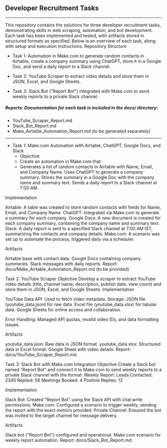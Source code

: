 ## Developer Recruitment Tasks
----
This repository contains the solutions for three developer recruitment tasks, demonstrating skills in web scraping, automation, and bot development. Each task has been implemented and tested, with artifacts stored in structured formats as specified. Below is an overview of each task, along with setup and execution instructions.
Repository Structure

- Task 1: Automation in Make.com to generate random contacts in Airtable, create a company summary using ChatGPT, store it in a Google Doc, and send a daily report to a Slack channel.

- Task 2: YouTube Scraper to extract video details and store them in JSON, Excel, and Google Sheets.

- Task 3: Slack Bot ("Report Bot") integrated with Make.com to send weekly reports to a private Slack channel.

##### Reports: Documentation for each task is included in the docs/ directory:

- YouTube_Scraper_Report.md
- Slack_Bot_Report.md
- Make_Airtable_Automation_Report.md (to be generated separately)
-----

- Task 1: Make.com Automation with Airtable, ChatGPT, Google Docs, and Slack
  - Objective
  - Create an automation in Make.com that:
   - Generates a list of random contacts in Airtable with Name, Email, and Company Name.
Uses ChatGPT to generate a company summary.
Stores the summary in a Google Doc with the company name and summary text.
Sends a daily report to a Slack channel at 7:00 AM.

Implementation

Airtable: A table was created to store random contacts with fields for Name, Email, and Company Name.
ChatGPT: Integrated via Make.com to generate a summary for each company.
Google Docs: A new document is created for each company summary, containing the company name and summary text.
Slack: A daily report is sent to a specified Slack channel at 7:00 AM IST, summarizing the contacts and company details.
Make.com: A scenario was set up to automate the process, triggered daily via a scheduler.

Artifacts

Airtable base with contact data.
Google Docs containing company summaries.
Slack messages with daily reports.
Report: docs/Make_Airtable_Automation_Report.md (to be provided).

Task 2: YouTube Scraper
Objective
Develop a scraper to extract YouTube video details (title, channel name, description, publish date, view count) and store them in JSON, Excel, and Google Sheets.
Implementation

YouTube Data API: Used to fetch video metadata.
Storage:
JSON file (youtube_data.json) for raw data.
Excel file (youtube_data.xlsx) for tabular data.
Google Sheets for online access and collaboration.


Error Handling: Managed API quotas, invalid video IDs, and data formatting issues.

Artifacts

youtube_data.json: Raw data in JSON format.
youtube_data.xlsx: Structured data in Excel format.
Google Sheet with video details.
Report: docs/YouTube_Scraper_Report.md.

Task 3: Slack Bot with Make.com Integration
Objective
Create a Slack bot named "Report Bot" and connect it to Make.com to send weekly reports to a private Slack channel with the format:
Weekly Report:
Leads Contacted: 2345
Replied: 56
Meetings Booked: 4
Positive Replies: 12

Implementation

Slack Bot: Created "Report Bot" using the Slack API with chat:write permissions.
Make.com: Configured a scenario to trigger weekly, sending the report with the exact metrics provided.
Private Channel: Ensured the bot was invited to the target channel for message delivery.

Artifacts

Slack bot ("Report Bot") configured and operational.
Make.com scenario for weekly report automation.
Report: docs/Slack_Bot_Report.md.



